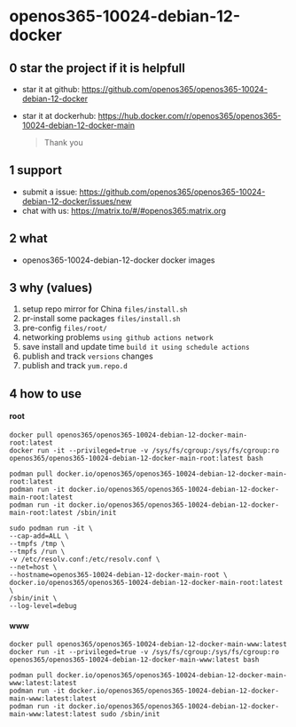 # openos365-10024-debian-12-docker

## 0 star the project if it is helpfull

* star it at github: https://github.com/openos365/openos365-10024-debian-12-docker
* star it at dockerhub: https://hub.docker.com/r/openos365/openos365-10024-debian-12-docker-main

  > Thank you

## 1 support

* submit a issue: https://github.com/openos365/openos365-10024-debian-12-docker/issues/new
* chat with us: https://matrix.to/#/#openos365:matrix.org

## 2 what

* openos365-10024-debian-12-docker docker images
  
## 3 why (values)

1. setup repo mirror for China `files/install.sh`
1. pr-install some packages `files/install.sh`
1. pre-config `files/root/`
1. networking problems `using github actions network`
1. save install and update time `build it using schedule actions`
1. publish and track `versions` changes
1. publish and track `yum.repo.d`

## 4 how to use

#### root
```
docker pull openos365/openos365-10024-debian-12-docker-main-root:latest
docker run -it --privileged=true -v /sys/fs/cgroup:/sys/fs/cgroup:ro openos365/openos365-10024-debian-12-docker-main-root:latest bash

podman pull docker.io/openos365/openos365-10024-debian-12-docker-main-root:latest
podman run -it docker.io/openos365/openos365-10024-debian-12-docker-main-root:latest
podman run -it docker.io/openos365/openos365-10024-debian-12-docker-main-root:latest /sbin/init

sudo podman run -it \
--cap-add=ALL \
--tmpfs /tmp \
--tmpfs /run \
-v /etc/resolv.conf:/etc/resolv.conf \
--net=host \
--hostname=openos365-10024-debian-12-docker-main-root \
docker.io/openos365/openos365-10024-debian-12-docker-main-root:latest \
/sbin/init \
--log-level=debug

```
#### www

```
docker pull openos365/openos365-10024-debian-12-docker-main-www:latest
docker run -it --privileged=true -v /sys/fs/cgroup:/sys/fs/cgroup:ro openos365/openos365-10024-debian-12-docker-main-www:latest bash

podman pull docker.io/openos365/openos365-10024-debian-12-docker-main-www:latest:latest
podman run -it docker.io/openos365/openos365-10024-debian-12-docker-main-www:latest:latest
podman run -it docker.io/openos365/openos365-10024-debian-12-docker-main-www:latest:latest sudo /sbin/init
```
